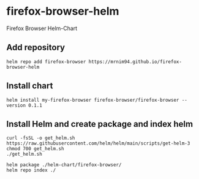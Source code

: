 # firefox-browser-helm
Firefox Browser Helm-Chart

## Add repository
```
helm repo add firefox-browser https://mrnim94.github.io/firefox-browser-helm
```

## Install chart

```
helm install my-firefox-browser firefox-browser/firefox-browser --version 0.1.1
```

## Install Helm and create package and index helm

```
curl -fsSL -o get_helm.sh https://raw.githubusercontent.com/helm/helm/main/scripts/get-helm-3
chmod 700 get_helm.sh
./get_helm.sh

helm package ./helm-chart/firefox-browser/
helm repo index ./
```